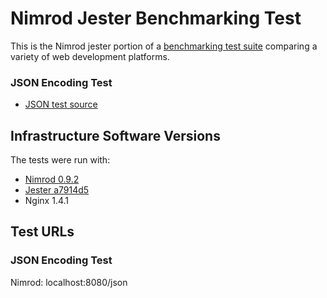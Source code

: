 # Nimrod Jester Benchmarking Test

This is the Nimrod jester portion of a [benchmarking test suite](../) comparing a variety of web development platforms.

### JSON Encoding Test
* [JSON test source](hello.nim)


## Infrastructure Software Versions
The tests were run with:
* [Nimrod 0.9.2](http://www.nimrod-code.org/)
* [Jester a7914d5](https://github.com/dom96/jester/commit/a7914d5ab918debec24343286b3939ccd3c4619d)
* Nginx 1.4.1

## Test URLs

### JSON Encoding Test

Nimrod:
localhost:8080/json
